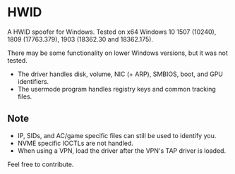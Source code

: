 # HWID

A HWID spoofer for Windows. Tested on x64 Windows 10 1507 (10240), 1809 (17763.379), 1903 (18362.30 and 18362.175). 

There may be some functionality on lower Windows versions, but it was not tested.

- The driver handles disk, volume, NIC (+ ARP), SMBIOS, boot, and GPU identifiers.
- The usermode program handles registry keys and common tracking files.
## Note

- IP, SIDs, and AC/game specific files can still be used to identify you.
- NVME specific IOCTLs are not handled.
- When using a VPN, load the driver after the VPN's TAP driver is loaded.

Feel free to contribute.